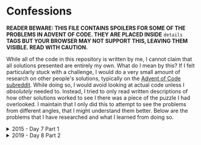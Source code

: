 # Confessions

**READER BEWARE: THIS FILE CONTAINS SPOILERS FOR SOME OF THE PROBLEMS IN ADVENT OF CODE.
THEY ARE PLACED INSIDE** `details` **TAGS BUT YOUR BROWSER MAY NOT SUPPORT THIS, LEAVING THEM VISIBLE.
READ WITH CAUTION.**

While all of the code in this repository is written by me, I cannot claim that all solutions presented are entirely my own.
What do I mean by this?
If I felt particularly stuck with a challenge, I would do a very small amount of research on other people's solutions, typically on the [Advent of Code subreddit](https://old.reddit.com/r/adventofcode).
While doing so, I would avoid looking at actual code unless I *absolutely* needed to.
Instead, I tried to only read written descriptions of how other solutions worked to see I there was a piece of the puzzle I had overlooked.
I maintain that I only did this to attempt to see the problems from different angles, that I might understand them better.
Below are the problems that I have researched and what I learned from doing so.

<details>
	<summary>2015 - Day 7 Part 1</summary>
	My first major leap in progress came after I realised I could use a similar approach for this problem as I did for 2019 Day 6.
	After I implemented the hash in Ruby I ran the program, but it seemed to be taking longer than it should.
	I suspected that I was dealing with circular dependancies, as the input data is essentially a directional graph.
	I was very frustrated at this and decided to search for answers when I came across the old Daily Solutions Megathread on the subreddit.
	There I learned that after calculating a wire's value, I could replace the expression to calculate the value in the hash with the expression's result.
	I implemented this and it worked.
	After doing some more research after the fact, it seems that I was not the only person who ran into this problem.
</details>

<details>
	<summary>2019 - Day 8 Part 2</summary>
	I intially found this problem to be worded problematically, as the phrase <q cite="https://adventofcode.com/2019/day/8">What message is produced after decoding your image?</q> is somewhat vague.
	This question does not give any sort of indication as to what kind of message is being sent.
	One could only infer that it could fit in a black-and-white bitmap of size 25x6.
	This lack of information made it troublesome to debug my solution.
	I was confident that the process I had devised would work, but I wasn't getting anything meaningful when I ran my code.
	After checking the subreddit, I saw some example outputs and realised what the problem was.
	The height of the example solutions I saw was 6, which was also stated in the proble, description.
	However, I had declared the height to be 8 in my code.
	I changed this to 6 and the output was much more legible, as well as providing the correct solution.
</details>

